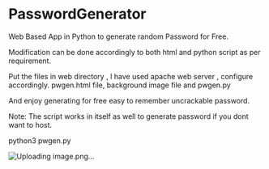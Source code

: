 # PasswordGenerator
Web Based App in Python to generate random Password for Free.

Modification can be done accordingly to both html and python script as per requirement.

Put the files in web directory , I have used apache web server , configure accordingly.
pwgen.html file, background image file and pwgen.py 

And enjoy generating for free easy to remember uncrackable password.

Note: The script works in itself as well to generate password if you dont want to host.

python3 pwgen.py

![Uploading image.png…]()
